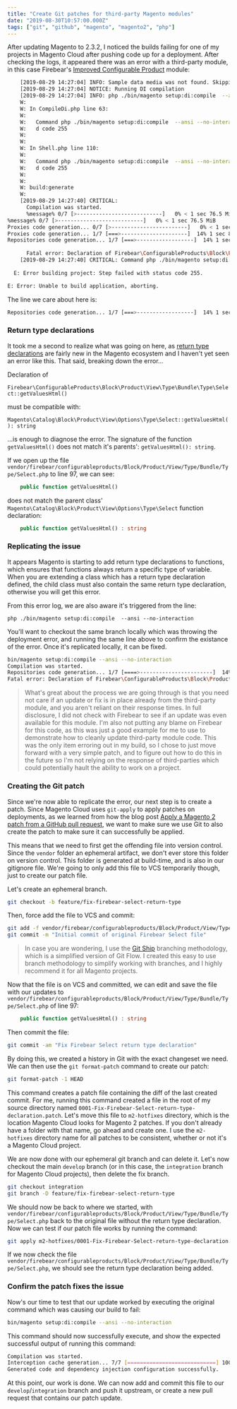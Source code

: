```yaml
---
title: "Create Git patches for third-party Magento modules"
date: "2019-08-30T10:57:00.000Z"
tags: ["git", "github", "magento", "magento2", "php"]
---
```


After updating Magento to 2.3.2, I noticed the builds failing for one of my projects in Magento Cloud after pushing code up for a deployment. After checking the logs, it appeared there was an error with a third-party module, in this case Firebear's <a href="https://firebearstudio.com/improved-configurable-products-for-magento-2.html" target="_blank">Improved Configurable Product</a> module:

```bash
    [2019-08-29 14:27:04] INFO: Sample data media was not found. Skipping.  
    [2019-08-29 14:27:04] NOTICE: Running DI compilation  
    [2019-08-29 14:27:04] INFO: php ./bin/magento setup:di:compile  --ansi --no-interaction  
    W: 
    W: In CompileDi.php line 63:
    W:                                                                                
    W:   Command php ./bin/magento setup:di:compile  --ansi --no-interaction returne  
    W:   d code 255                                                                   
    W:                                                                                
    W: 
    W: In Shell.php line 110:
    W:                                                                                
    W:   Command php ./bin/magento setup:di:compile  --ansi --no-interaction returne  
    W:   d code 255                                                                   
    W:                                                                                
    W: 
    W: build:generate
    W: 
    [2019-08-29 14:27:40] CRITICAL: 
      Compilation was started.
      %message% 0/7 [>---------------------------]   0% < 1 sec 76.5 MiB
%message% 0/7 [>---------------------------]   0% < 1 sec 76.5 MiB
Proxies code generation... 0/7 [>------------------------]   0% < 1 sec 76.5 MiB
Proxies code generation... 1/7 [===>---------------------]  14% 1 sec 82.5 MiB
Repositories code generation... 1/7 [===>------------------]  14% 1 sec 82.5 MiBPHP Fatal error:  Declaration of Firebear\ConfigurableProducts\Block\Product\View\Type\Bundle\Type\Select::getValuesHtml() must be compatible with Magento\Catalog\Block\Product\View\Options\Type\Select::getValuesHtml(): string in /app/vendor/firebear/configurableproducts/Block/Product/View/Type/Bundle/Type/Select.php on line 97
      
      Fatal error: Declaration of Firebear\ConfigurableProducts\Block\Product\View\Type\Bundle\Type\Select::getValuesHtml() must be compatible with Magento\Catalog\Block\Product\View\Options\Type\Select::getValuesHtml(): string in /app/vendor/firebear/configurableproducts/Block/Product/View/Type/Bundle/Type/Select.php on line 97  
    [2019-08-29 14:27:40] CRITICAL: Command php ./bin/magento setup:di:compile  --ansi --no-interaction returned code 255  
  
  E: Error building project: Step failed with status code 255.

E: Error: Unable to build application, aborting.
```

The line we care about here is:

```bash
Repositories code generation... 1/7 [===>------------------]  14% 1 sec 82.5 MiBPHP Fatal error:  Declaration of Firebear\ConfigurableProducts\Block\Product\View\Type\Bundle\Type\Select::getValuesHtml() must be compatible with Magento\Catalog\Block\Product\View\Options\Type\Select::getValuesHtml(): string in /app/vendor/firebear/configurableproducts/Block/Product/View/Type/Bundle/Type/Select.php on line 97
```

### Return type declarations

It took me a second to realize what was going on here, as  <a href="https://www.php.net/manual/en/migration70.new-features.php#migration70.new-features.return-type-declarations" target="_blank">return type declarations</a> are fairly new in the Magento ecosystem and I haven't yet seen an error like this. That said, breaking down the error...

Declaration of

`Firebear\ConfigurableProducts\Block\Product\View\Type\Bundle\Type\Select::getValuesHtml()`

must be compatible with:

`Magento\Catalog\Block\Product\View\Options\Type\Select::getValuesHtml(): string`

...is enough to diagnose the error. The signature of the function `getValuesHtml()` does not match it's parents': `getValuesHtml(): string`.

If we open up the file `vendor/firebear/configurableproducts/Block/Product/View/Type/Bundle/Type/Select.php` to line 97, we can see:

```php
    public function getValuesHtml()
```

does not match the parent class' `Magento\Catalog\Block\Product\View\Options\Type\Select` function declaration:

```php
    public function getValuesHtml() : string
```

### Replicating the issue

It appears Magento is starting to add return type declarations to functions, which ensures that functions always return a specific type of variable. When you are extending a class which has a return type declaration defined, the child class must also contain the same return type declaration, otherwise you will get this error.

From this error log, we are also aware it's triggered from the line:

`php ./bin/magento setup:di:compile  --ansi --no-interaction `

You'll want to checkout the same branch locally which was throwing the deployment error, and running the same line above to confirm the existance of the error. Once it's replicated locally, it can be fixed.

```bash
bin/magento setup:di:compile --ansi --no-interaction
Compilation was started.
Repositories code generation... 1/7 [====>-----------------------]  14% < 1 sec 94.5 MiB
Fatal error: Declaration of Firebear\ConfigurableProducts\Block\Product\View\Type\Bundle\Type\Select::getValuesHtml() must be compatible with Magento\Catalog\Block\Product\View\Options\Type\Select::getValuesHtml(): string in /var/www/html/vendor/firebear/configurableproducts/Block/Product/View/Type/Bundle/Type/Select.php on line 97
```

> What's great about the process we are going through is that you need not care if an update or fix is in place already from the third-party module, and you aren't reliant on their response times. In full disclosure, I did not check with Firebear to see if an update was even available for this module. I'm also not putting any blame on Firebear for this code, as this was just a good example for me to use to demonstrate how to cleanly update third-party module code. This was the only item erroring out in my build, so I chose to just move forward with a very simple patch, and to figure out how to do this in the future so I'm not relying on the response of third-parties which could potentially hault the ability to work on a project.

### Creating the Git patch

Since we're now able to replicate the error, our next step is to create a patch. Since Magento Cloud uses `git-apply` to apply patches on deployments, as we learned from how the blog post <a href="/2019/08/26/apply-magento-2-patch-github-pull-request/">Apply a Magento 2 patch from a GitHub pull request</a>, we want to make sure we use Git to also create the patch to make sure it can successfully be applied.

This means that we need to first get the offending file into version control. Since the `vendor` folder an ephemeral artifact, we don't ever store this folder on version control. This folder is generated at build-time, and is also in our gitignore file. We're going to only add this file to VCS temporarily though, just to create our patch file.

Let's create an ephemeral branch.

```bash
git checkout -b feature/fix-firebear-select-return-type
```

Then, force add the file to VCS and commit:

```bash
git add -f vendor/firebear/configurableproducts/Block/Product/View/Type/Bundle/Type/Select.php
git commit -m "Initial commit of original Firebear Select file"
```

> In case you are wondering, I use the <a href="/2018/04/07/introducing-git-ship-simplified-git-flow-workflow/">Git Ship</a> branching methodology, which is a simplified version of Git Flow. I created this easy to use branch methodology to simplify working with branches, and I highly recommend it for all Magento projects.

Now that the file is on VCS and committed, we can edit and save the file with our updates to `vendor/firebear/configurableproducts/Block/Product/View/Type/Bundle/Type/Select.php` of line 97:

```php
    public function getValuesHtml() : string
```

Then commit the file:

```bash
git commit -am "Fix Firebear Select return type declaration"
```

By doing this, we created a history in Git with the exact changeset we need. We can then use the `git format-patch` command to create our patch:

```bash
git format-patch -1 HEAD
```

This command creates a patch file containing the diff of the last created commit. For me, running this command created a file in the root of my source directory named `0001-Fix-Firebear-Select-return-type-declaration.patch`. Let's move this file to `m2-hotfixes` directory, which is the location Magento Cloud looks for Magento 2 patches. If you don't already have a folder with that name, go ahead and create one. I use the `m2-hotfixes` directory name for all patches to be consistent, whether or not it's a Magento Cloud project.

We are now done with our ephemeral git branch and can delete it. Let's now checkout the main `develop` branch (or in this case, the `integration` branch for Magento Cloud projects), then delete the fix branch.

```bash
git checkout integration
git branch -D feature/fix-firebear-select-return-type
```

We should now be back to where we started, with `vendor/firebear/configurableproducts/Block/Product/View/Type/Bundle/Type/Select.php` back to the original file without the return type declaration. Now we can test if our patch file works by running the command:

```bash
git apply m2-hotfixes/0001-Fix-Firebear-Select-return-type-declaration.patch
```

If we now check the file `vendor/firebear/configurableproducts/Block/Product/View/Type/Bundle/Type/Select.php`, we should see the return type declaration being added.

### Confirm the patch fixes the issue

Now's our time to test that our update worked by executing the original command which was causing our build to fail:

```bash
bin/magento setup:di:compile --ansi --no-interaction
```

This command should now successfully execute, and show the expected successful output of running this command:

```bash
Compilation was started.
Interception cache generation... 7/7 [============================] 100% 1 min 490.0 MiB
Generated code and dependency injection configuration successfully.
```

At this point, our work is done. We can now add and commit this file to our `develop`/`integration` branch and push it upstream, or create a new pull request that contains our patch update.
